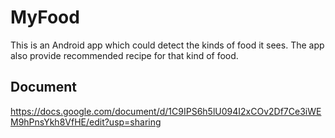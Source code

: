 # MyFood
This is an Android app which could detect the kinds of food it sees. The app also provide recommended recipe for that kind of food. 
## Document
https://docs.google.com/document/d/1C9IPS6h5lU094I2xCOv2Df7Ce3iWEM9hPnsYkh8VfHE/edit?usp=sharing
